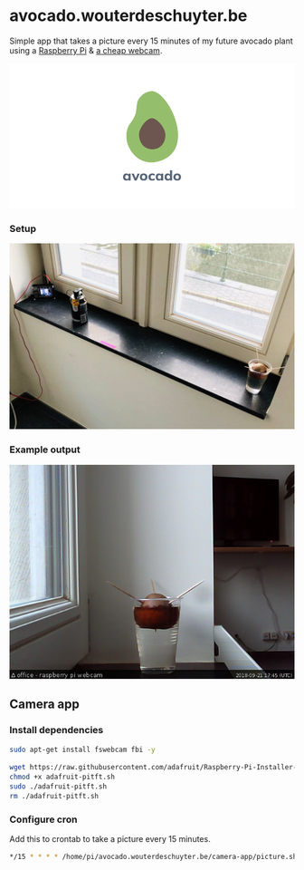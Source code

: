 # avocado.wouterdeschuyter.be

Simple app that takes a picture every 15 minutes of my future avocado plant using a [Raspberry Pi](https://www.raspberrypi.org/) & [a cheap webcam](https://www.ebay.com/itm/163188849225).

![Poster](resources/images/github-poster.png?raw=true)

### Setup

![Setup](resources/images/setup.jpg?raw=true)

### Example output

![Example Picture](resources/images/example.jpg?raw=true)

## Camera app

### Install dependencies

```bash
sudo apt-get install fswebcam fbi -y
```

```bash
wget https://raw.githubusercontent.com/adafruit/Raspberry-Pi-Installer-Scripts/master/adafruit-pitft.sh
chmod +x adafruit-pitft.sh
sudo ./adafruit-pitft.sh
rm ./adafruit-pitft.sh
```

### Configure cron

Add this to crontab to take a picture every 15 minutes.

```bash
*/15 * * * * /home/pi/avocado.wouterdeschuyter.be/camera-app/picture.sh > /dev/null 2>&1
```
